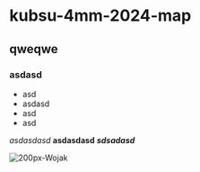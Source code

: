 # kubsu-4mm-2024-map
## qweqwe
### asdasd

* asd
* asdasd
* asd
* asd

*asdasdasd*
**asdasdasd**
***sdsadasd***

![200px-Wojak](https://github.com/binakot/kubsu-4mm-2024-map/assets/1783893/22ba80fc-2e55-4808-8ed6-ceccb78fbb63)

